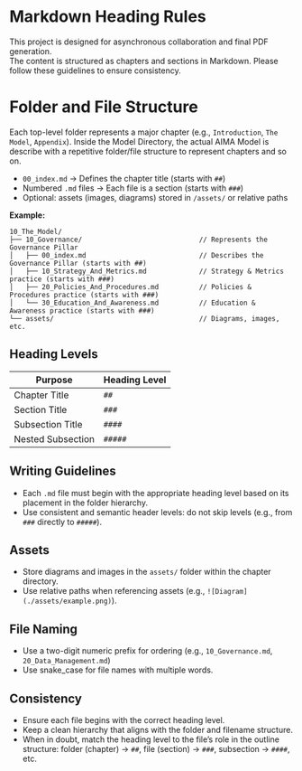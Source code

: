 # Markdown Heading Rules

This project is designed for asynchronous collaboration and final PDF generation.  
The content is structured as chapters and sections in Markdown. Please follow these guidelines to ensure consistency.

# Folder and File Structure

Each top-level folder represents a major chapter (e.g., `Introduction`, `The Model`, `Appendix`).
Inside the Model Directory, the actual AIMA Model is describe with a repetitive folder/file structure 
to represent chapters and so on. 

- `00_index.md` → Defines the chapter title (starts with `##`)
- Numbered `.md` files → Each file is a section (starts with `###`)
- Optional: assets (images, diagrams) stored in `/assets/` or relative paths

**Example:**
```
10_The_Model/
├── 10_Governance/                             // Represents the Governance Pillar
│   ├── 00_index.md                            // Describes the Governance Pillar (starts with ##)
│   ├── 10_Strategy_And_Metrics.md             // Strategy & Metrics practice (starts with ###)
│   ├── 20_Policies_And_Procedures.md          // Policies & Procedures practice (starts with ###)
│   └── 30_Education_And_Awareness.md          // Education & Awareness practice (starts with ###)
└── assets/                                    // Diagrams, images, etc.
```

## Heading Levels

| Purpose                | Heading Level |
|------------------------|----------------|
| Chapter Title          | `##`           |
| Section Title          | `###`          |
| Subsection Title       | `####`         |
| Nested Subsection      | `#####`        |

## Writing Guidelines

- Each `.md` file must begin with the appropriate heading level based on its placement in the folder hierarchy.
- Use consistent and semantic header levels: do not skip levels (e.g., from `###` directly to `#####`).

## Assets

- Store diagrams and images in the `assets/` folder within the chapter directory.
- Use relative paths when referencing assets (e.g., `![Diagram](./assets/example.png)`).

## File Naming

- Use a two-digit numeric prefix for ordering (e.g., `10_Governance.md`, `20_Data_Management.md`)
- Use snake_case for file names with multiple words.

## Consistency

- Ensure each file begins with the correct heading level.
- Keep a clean hierarchy that aligns with the folder and filename structure.
- When in doubt, match the heading level to the file’s role in the outline structure: folder (chapter) → `##`, file (section) → `###`, subsection → `####`, etc.
